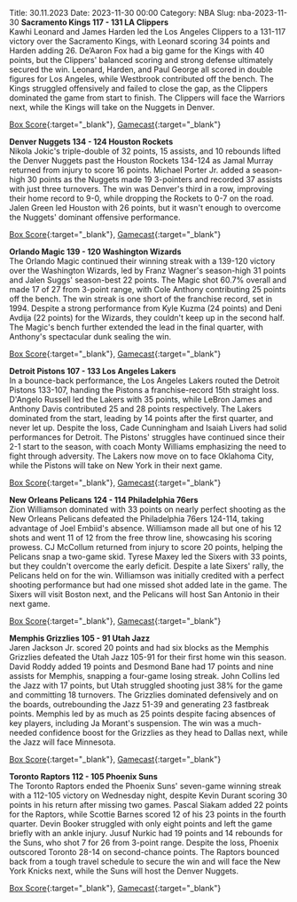 Title: 30.11.2023
Date: 2023-11-30 00:00
Category: NBA 
Slug: nba-2023-11-30 
**Sacramento Kings 117 - 131 LA Clippers**  
Kawhi Leonard and James Harden led the Los Angeles Clippers to a 131-117 victory over the Sacramento Kings, with Leonard scoring 34 points and Harden adding 26. De’Aaron Fox had a big game for the Kings with 40 points, but the Clippers' balanced scoring and strong defense ultimately secured the win. Leonard, Harden, and Paul George all scored in double figures for Los Angeles, while Westbrook contributed off the bench. The Kings struggled offensively and failed to close the gap, as the Clippers dominated the game from start to finish. The Clippers will face the Warriors next, while the Kings will take on the Nuggets in Denver. 

[Box Score](https://www.nba.com/game/lac-vs-sac-0022300264/box-score){:target="_blank"}, [Gamecast](https://www.nba.com/game/lac-vs-sac-0022300264){:target="_blank"}<br>

**Denver Nuggets 134 - 124 Houston Rockets**  
Nikola Jokic's triple-double of 32 points, 15 assists, and 10 rebounds lifted the Denver Nuggets past the Houston Rockets 134-124 as Jamal Murray returned from injury to score 16 points. Michael Porter Jr. added a season-high 30 points as the Nuggets made 19 3-pointers and recorded 37 assists with just three turnovers. The win was Denver's third in a row, improving their home record to 9-0, while dropping the Rockets to 0-7 on the road. Jalen Green led Houston with 26 points, but it wasn't enough to overcome the Nuggets' dominant offensive performance. 

[Box Score](https://www.nba.com/game/hou-vs-den-0022300263/box-score){:target="_blank"}, [Gamecast](https://www.nba.com/game/hou-vs-den-0022300263){:target="_blank"}<br>

**Orlando Magic 139 - 120 Washington Wizards**  
The Orlando Magic continued their winning streak with a 139-120 victory over the Washington Wizards, led by Franz Wagner's season-high 31 points and Jalen Suggs' season-best 22 points. The Magic shot 60.7% overall and made 17 of 27 from 3-point range, with Cole Anthony contributing 25 points off the bench. The win streak is one short of the franchise record, set in 1994. Despite a strong performance from Kyle Kuzma (24 points) and Deni Avdija (22 points) for the Wizards, they couldn't keep up in the second half. The Magic's bench further extended the lead in the final quarter, with Anthony's spectacular dunk sealing the win. 

[Box Score](https://www.nba.com/game/was-vs-orl-0022300259/box-score){:target="_blank"}, [Gamecast](https://www.nba.com/game/was-vs-orl-0022300259){:target="_blank"}<br>

**Detroit Pistons 107 - 133 Los Angeles Lakers**  
In a bounce-back performance, the Los Angeles Lakers routed the Detroit Pistons 133-107, handing the Pistons a franchise-record 15th straight loss. D'Angelo Russell led the Lakers with 35 points, while LeBron James and Anthony Davis contributed 25 and 28 points respectively. The Lakers dominated from the start, leading by 14 points after the first quarter, and never let up. Despite the loss, Cade Cunningham and Isaiah Livers had solid performances for Detroit. The Pistons' struggles have continued since their 2-1 start to the season, with coach Monty Williams emphasizing the need to fight through adversity. The Lakers now move on to face Oklahoma City, while the Pistons will take on New York in their next game. 

[Box Score](https://www.nba.com/game/lal-vs-det-0022300258/box-score){:target="_blank"}, [Gamecast](https://www.nba.com/game/lal-vs-det-0022300258){:target="_blank"}<br>

**New Orleans Pelicans 124 - 114 Philadelphia 76ers**  
Zion Williamson dominated with 33 points on nearly perfect shooting as the New Orleans Pelicans defeated the Philadelphia 76ers 124-114, taking advantage of Joel Embiid's absence. Williamson made all but one of his 12 shots and went 11 of 12 from the free throw line, showcasing his scoring prowess. CJ McCollum returned from injury to score 20 points, helping the Pelicans snap a two-game skid. Tyrese Maxey led the Sixers with 33 points, but they couldn't overcome the early deficit. Despite a late Sixers' rally, the Pelicans held on for the win. Williamson was initially credited with a perfect shooting performance but had one missed shot added late in the game. The Sixers will visit Boston next, and the Pelicans will host San Antonio in their next game. 

[Box Score](https://www.nba.com/game/phi-vs-nop-0022300262/box-score){:target="_blank"}, [Gamecast](https://www.nba.com/game/phi-vs-nop-0022300262){:target="_blank"}<br>

**Memphis Grizzlies 105 - 91 Utah Jazz**  
Jaren Jackson Jr. scored 20 points and had six blocks as the Memphis Grizzlies defeated the Utah Jazz 105-91 for their first home win this season. David Roddy added 19 points and Desmond Bane had 17 points and nine assists for Memphis, snapping a four-game losing streak. John Collins led the Jazz with 17 points, but Utah struggled shooting just 38% for the game and committing 18 turnovers. The Grizzlies dominated defensively and on the boards, outrebounding the Jazz 51-39 and generating 23 fastbreak points. Memphis led by as much as 25 points despite facing absences of key players, including Ja Morant's suspension. The win was a much-needed confidence boost for the Grizzlies as they head to Dallas next, while the Jazz will face Minnesota. 

[Box Score](https://www.nba.com/game/uta-vs-mem-0022300261/box-score){:target="_blank"}, [Gamecast](https://www.nba.com/game/uta-vs-mem-0022300261){:target="_blank"}<br>

**Toronto Raptors 112 - 105 Phoenix Suns**  
The Toronto Raptors ended the Phoenix Suns' seven-game winning streak with a 112-105 victory on Wednesday night, despite Kevin Durant scoring 30 points in his return after missing two games. Pascal Siakam added 22 points for the Raptors, while Scottie Barnes scored 12 of his 23 points in the fourth quarter. Devin Booker struggled with only eight points and left the game briefly with an ankle injury. Jusuf Nurkic had 19 points and 14 rebounds for the Suns, who shot 7 for 26 from 3-point range. Despite the loss, Phoenix outscored Toronto 28-14 on second-chance points. The Raptors bounced back from a tough travel schedule to secure the win and will face the New York Knicks next, while the Suns will host the Denver Nuggets. 

[Box Score](https://www.nba.com/game/phx-vs-tor-0022300260/box-score){:target="_blank"}, [Gamecast](https://www.nba.com/game/phx-vs-tor-0022300260){:target="_blank"}<br>

